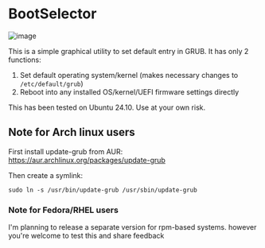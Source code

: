 # BootSelector

![image](https://github.com/user-attachments/assets/0fd25d4c-bc91-4036-a903-a17ad969fe1a)

This is a simple graphical utility to set default entry in GRUB.
It has only 2 functions:
1. Set default operating system/kernel (makes necessary changes to `/etc/default/grub`)
2. Reboot into any installed OS/kernel/UEFI firmware settings directly 


This has been tested on Ubuntu 24.10.
Use at your own risk.

## Note for Arch linux users
First install update-grub from AUR: https://aur.archlinux.org/packages/update-grub

Then create a symlink:

`sudo ln -s /usr/bin/update-grub /usr/sbin/update-grub`

### Note for Fedora/RHEL users
I'm planning to release a separate version for rpm-based systems. however you're welcome to test this and share feedback

